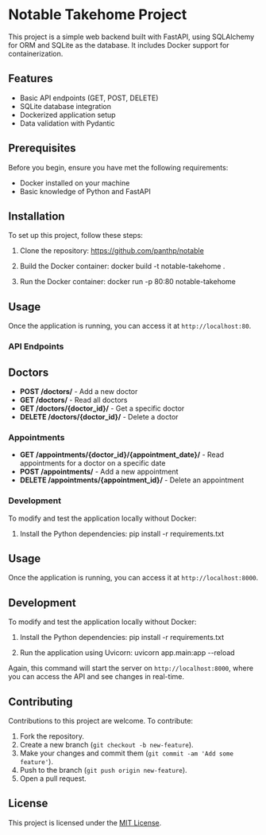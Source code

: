 # Notable Takehome Project

This project is a simple web backend built with FastAPI, using SQLAlchemy for ORM and SQLite as the database. It includes Docker support for containerization.

## Features

- Basic API endpoints (GET, POST, DELETE)
- SQLite database integration
- Dockerized application setup
- Data validation with Pydantic

## Prerequisites

Before you begin, ensure you have met the following requirements:
- Docker installed on your machine
- Basic knowledge of Python and FastAPI

## Installation

To set up this project, follow these steps:

1. Clone the repository: https://github.com/panthp/notable


2. Build the Docker container: docker build -t notable-takehome .


3. Run the Docker container: docker run -p 80:80 notable-takehome


## Usage

Once the application is running, you can access it at `http://localhost:80`.

### API Endpoints

## Doctors

- **POST /doctors/** - Add a new doctor
- **GET /doctors/** - Read all doctors
- **GET /doctors/{doctor_id}/** - Get a specific doctor
- **DELETE /doctors/{doctor_id}/** - Delete a doctor

### Appointments

- **GET /appointments/{doctor_id}/{appointment_date}/** - Read appointments for a doctor on a specific date
- **POST /appointments/** - Add a new appointment
- **DELETE /appointments/{appointment_id}/** - Delete an appointment

### Development

To modify and test the application locally without Docker:

1. Install the Python dependencies: pip install -r requirements.txt


## Usage

Once the application is running, you can access it at `http://localhost:8000`.

## Development

To modify and test the application locally without Docker:

1. Install the Python dependencies: pip install -r requirements.txt

2. Run the application using Uvicorn: uvicorn app.main:app --reload


Again, this command will start the server on `http://localhost:8000`, where you can access the API and see changes in real-time.

## Contributing

Contributions to this project are welcome. To contribute:

1. Fork the repository.
2. Create a new branch (`git checkout -b new-feature`).
3. Make your changes and commit them (`git commit -am 'Add some feature'`).
4. Push to the branch (`git push origin new-feature`).
5. Open a pull request.

## License

This project is licensed under the [MIT License](LICENSE).
